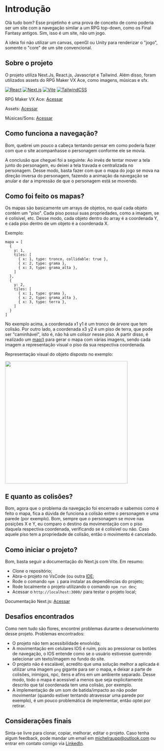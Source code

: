 # Introdução

Olá tudo bom? Esse projetinho é uma prova de conceito de como poderia ser um site com a navegação similar a um RPG top-down, como os Final Fantasy antigos. Sim, isso é um site, não um jogo.

A ideia foi não utilizar um canvas, openGl ou Unity para renderizar o "jogo", somente o "core" de um site convencional.

## Sobre o projeto

O projeto utiliza Next.Js, React.js, Javascript e Tailwind. Além disso, foram utilizados assets do RPG Maker VX Ace, como imagens, músicas e sfx.

[![React](https://img.shields.io/badge/React-%2320232a.svg?logo=react&logoColor=%2361DAFB)](#)
[![Next.js](https://img.shields.io/badge/Next.js-black?logo=next.js&logoColor=white)](#)
[![Vite](https://img.shields.io/badge/Vite-646CFF?logo=vite&logoColor=fff)](#)
[![TailwindCSS](https://img.shields.io/badge/Tailwind%20CSS-%2338B2AC.svg?logo=tailwind-css&logoColor=white)](#)

RPG Maker VX Ace: [Acessar](https://www.rpgmakerweb.com/products/rpg-maker-vx-ace)

Assets: [Acessar](https://www.spriters-resource.com/pc_computer/rpgmakervxace/)

Músicas/Sons: [Acessar](https://www.youtube.com/watch?v=hqxPIYGE2ek&list=PL8BA02112C44720A1)

## Como funciona a navegação?

Bom, quebrei um pouco a cabeça tentando pensar em como poderia fazer com que o site acompanhasse o personagem conforme ele se movia.

A conclusão que cheguei foi a seguinte: Ao invés de tentar mover a tela junto do personagem, eu deixei a tela travada e centralizada no personagem. Desse modo, basta fazer com que o mapa do jogo se mova na direção inversa do personagem, fazendo a animação da navegação se anular e dar a impressão de que o personagem está se movendo.

## Como foi feito os mapas?

Os mapas são basicamente um arrays de objetos, no qual cada objeto contém um "piso". Cada piso possui suas propriedades, como a imagem, se é colisível, etc. Desse modo, cada objeto dentro do array é a coordenada Y, e cada piso dentro de um objeto é a coordenada X.

Exemplo: 
```
mapa = [
  {
    y: 1,
    tiles: [
      { x: 1, type: tronco, collidable: true },
      { x: 2, type: grama },
      { x: 3, type: grama_alta },
    ]
  },
  {
    y: 2,
    tiles: [
      { x: 1, type: grama },
      { x: 2, type: grama_alta },
      { x: 3, type: terra },
    ]
  }
]
```

No exemplo acima, a coordenada x1 y1 é um tronco de árvore que tem colisão. Por outro lado, a coordenada x3 y2 é um piso de terra, que pode ser "caminhável", isto é, não há um colisor nesse piso. A partir disso, é realizado um [map()](https://developer.mozilla.org/en-US/docs/Web/JavaScript/Reference/Global_Objects/Map) para gerar o mapa com várias imagens, sendo cada imagem a representação visual o piso da sua respectiva coordenada.

Representação visual do objeto disposto no exemplo:

<img src="https://github.com/user-attachments/assets/4d64b9d3-6138-4653-933f-58f89f534d33" width="400">

## E quanto as colisões?

Bom, agora que o problema da navegação foi encerrado e sabemos como é feito o mapa, fica a dúvida de funciona a colisão entre o personagem e uma parede (por exemplo). Bom, sempre que o personagem se move nas posições X e Y, eu comparo o destino da movimentação com o piso daquela respectiva coordenada, verificando se é colisível ou não. Caso aquele piso tem a propriedade de colisão, então o movimento é cancelado.

## Como iniciar o projeto?

Bom, basta seguir a documentação do Next.js com Vite. Em resumo:
- Clone o repositório;
- Abra-o projeto no VsCode (ou outra [IDE](https://www.redhat.com/pt-br/topics/middleware/what-is-ide#:~:text=A%20sigla%20IDE%20significa%20(Integrated,de%20usu%C3%A1rio%20gr%C3%A1fica%20(GUI).));
- Rode o comando ```npm i``` para instalar as dependências do projeto;
- Rode localmente o projeto utilizando o comando ```npm run dev```;
- Acessar o ```http://localhost:3000/``` para testar o projeto local;

Documentação Next.js: [Acessar](https://nextjs.org/docs/app/getting-started/installation)

## Desafios encontrados

Como nem tudo são flores, encontrei problemas durante o desenvolvimento desse projeto. Problemas encontrados:
- O projeto não tem acessibilidade envolvida;
- A movimentação em celulares IOS é ruim, pois ao pressionar os botões de navegação, o IOS entende como se o usuário estivesse querendo selecionar um texto/imagem no fundo do site.
- O projeto não é escalável, acredito que uma solução melhor a aplicada é utilizar uma imagem ```png``` gigante para ser o mapa, e deixar a parte de colisões, inimigos, npc, itens e afins em um ambiente separado. Desse modo, todo o mapa é acessível a menos que seja explicitamente descrito que tal coordenada tem uma colisão, por exemplo.
- A implementação de um som de batida/impacto ao não poder movimentar (quando estiver tentando atravessar uma parede por exemplo), é um pouco problemática de implementar, então optei por retirar.

## Considerações finais

Sinta-se livre para clonar, copiar, melhorar, editar o projeto. Caso tenha algum feedback, pode mandar um email em [michelraupp@outlook.com](mailto:michelraupp@outlook.com) ou entrar em contato comigo via [LinkedIn](https://www.linkedin.com/in/michelraupp/).
